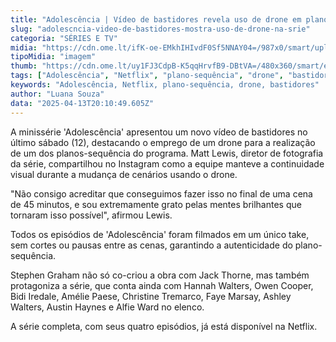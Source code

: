 ```yaml
---
title: "Adolescência | Vídeo de bastidores revela uso de drone em plano-sequência"
slug: "adolescncia-video-de-bastidores-mostra-uso-de-drone-na-srie"
categoria: "SÉRIES E TV"
midia: "https://cdn.ome.lt/ifK-oe-EMkhIHIvdF0Sf5NNAY04=/987x0/smart/uploads/conteudo/fotos/adolescencia.jpg"
tipoMidia: "imagem"
thumb: "https://cdn.ome.lt/uy1FJ3CdpB-K5qqHrvfB9-DBtVA=/480x360/smart/extras/conteudos/adolescencia.jpg"
tags: ["Adolescência", "Netflix", "plano-sequência", "drone", "bastidores"]
keywords: "Adolescência, Netflix, plano-sequência, drone, bastidores"
author: "Luana Souza"
data: "2025-04-13T20:10:49.605Z"
---
```


A minissérie 'Adolescência' apresentou um novo vídeo de bastidores no último sábado (12), destacando o emprego de um drone para a realização de um dos planos-sequência do programa. Matt Lewis, diretor de fotografia da série, compartilhou no Instagram como a equipe manteve a continuidade visual durante a mudança de cenários usando o drone. 

<blockquote class="instagram-media"><a href="https://www.instagram.com/reel/DIXKdeLCbeV/captioned/?cr=1&v=14&wp=540&rd=https%3A%2F%2Fwww.omelete.com.br&rp=%2Fnetflix%2Fadolescencia#%7B%22ci%22%3A0%2C%22os%22%3A1472.5%2C%22ls%22%3A740.1999999999825%2C%22le%22%3A1150.5%7D"></a></blockquote>

"Não consigo acreditar que conseguimos fazer isso no final de uma cena de 45 minutos, e sou extremamente grato pelas mentes brilhantes que tornaram isso possível", afirmou Lewis. 

Todos os episódios de 'Adolescência' foram filmados em um único take, sem cortes ou pausas entre as cenas, garantindo a autenticidade do plano-sequência. 

Stephen Graham não só co-criou a obra com Jack Thorne, mas também protagoniza a série, que conta ainda com Hannah Walters, Owen Cooper, Bidi Iredale, Amélie Paese, Christine Tremarco, Faye Marsay, Ashley Walters, Austin Haynes e Alfie Ward no elenco. 

A série completa, com seus quatro episódios, já está disponível na Netflix.